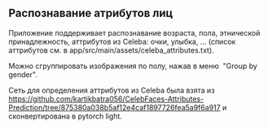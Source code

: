 ## Распознавание атрибутов лиц


Приложение поддерживает распознавание возраста, пола, этнической принадлежность, аттрибутов из Celeba: очки, улыбка, ... (список аттрибутов см. в app/src/main/assets/celeba_attributes.txt).

Можно сгруппировать изображения по полу, нажав в меню  "Group by gender". 

Сеть для определения аттрибутов из Celeba была взята из https://github.com/kartikbatra056/CelebFaces-Attributes-Prediction/tree/875380a038b5af12e4caf1897726fea5a9f6a917 и сконвертирована в pytorch light.

